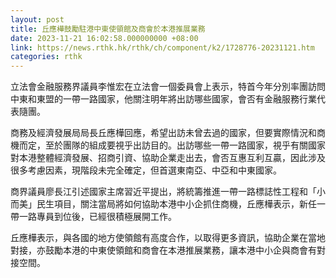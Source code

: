 ```yaml
---
layout: post
title: 丘應樺鼓勵駐港中東使領館及商會於本港推展業務
date: 2023-11-21 16:02:58.000000000 +08:00
link: https://news.rthk.hk/rthk/ch/component/k2/1728776-20231121.htm
categories: rthk
---
```


立法會金融服務界議員李惟宏在立法會一個委員會上表示，特首今年分別率團訪問中東和東盟的一帶一路國家，他關注明年將出訪哪些國家，會否有金融服務行業代表隨團。

商務及經濟發展局局長丘應樺回應，希望出訪未曾去過的國家，但要實際情況和商機而定，至於團隊的組成要視乎出訪目的。出訪哪些一帶一路國家，視乎有關國家對本港整體經濟發展、招商引資、協助企業走出去，會否互惠互利互贏，因此涉及很多考慮因素，現階段未完全確定，但首選東南亞、中亞和中東國家。

商界議員廖長江引述國家主席習近平提出，將統籌推進一帶一路標誌性工程和「小而美」民生項目，關注當局將如何協助本港中小企抓住商機，丘應樺表示，新任一帶一路專員到位後，已經很積極展開工作。

丘應樺表示，與各國的地方使領館有高度合作，以取得更多資訊，協助企業在當地對接，亦鼓勵本港的中東使領館和商會在本港推展業務，讓本港中小企與商會有對接空間。
